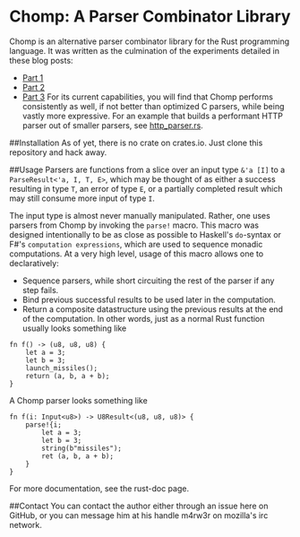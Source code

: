 # Chomp: A Parser Combinator Library
Chomp is an alternative parser combinator library for the Rust programming language. It was written as the culmination of the experiments detailed in these blog posts:
* [Part 1](http://m4rw3r.github.io/parser-combinator-experiments-rust/)
* [Part 2](http://m4rw3r.github.io/parser-combinator-experiments-errors)
* [Part 3](http://m4rw3r.github.io/parser-combinator-experiments-part-3)
For its current capabilities, you will find that Chomp performs consistently as well, if not better than optimized C parsers, while being vastly more expressive. For an example that builds a performant HTTP parser out of smaller parsers, see [http_parser.rs](examples/http_parser.rs).

##Installation
As of yet, there is no crate on crates.io. Just clone this repository and hack away.

##Usage
Parsers are functions from a slice over an input type `&'a [I]` to a `ParseResult<'a, I, T, E>`, which may be thought of as either a success resulting in type `T`, an error of type `E`, or a partially completed result which may still consume more input of type `I`.

The input type is almost never manually manipulated. Rather, one uses parsers from Chomp by invoking the `parse!` macro. This macro was designed intentionally to be as close as possible to Haskell's `do`-syntax or F#'s `computation expressions`, which are used to sequence monadic computations. At a very high level, usage of this macro allows one to declaratively:
* Sequence parsers, while short circuiting the rest of the parser if any step fails.
* Bind previous successful results to be used later in the computation.
* Return a composite datastructure using the previous results at the end of the computation.
In other words, just as a normal Rust function usually looks something like
```
fn f() -> (u8, u8, u8) {
    let a = 3;
    let b = 3;
    launch_missiles();
    return (a, b, a + b);
}
```

A Chomp parser looks something like

```
fn f(i: Input<u8>) -> U8Result<(u8, u8, u8)> {
    parse!{i;
        let a = 3;
        let b = 3;
        string(b"missiles");
        ret (a, b, a + b);
    }
} 
``` 

For more documentation, see the rust-doc page.

##Contact
You can contact the author either through an issue here on GitHub, or you can message him at his handle m4rw3r on mozilla's irc network.
